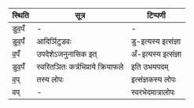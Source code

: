 | स्थिति | सूत्र | टिप्पणी |
| ----- | ------- | ------ |
| डुव॒पँ॑ | - | - |
| डुव॒पँ॑ | आदिर्ञिटुडवः | डु-इत्यस्य इत्संज्ञा |
| व॒पँ॑ | उपदेशेऽजनुनासिक इत् | अँ-इत्यस्य इत्संज्ञा |
| डुव॒पँ॑ | स्वरितञितः कर्त्रभिप्राये क्रियाफले | इति उभयपदम् |
| व॒प् | तस्य लोपः | इत्संज्ञकस्य लोपः |
| वप् | - | स्वरभेदमात्रालोपः |
